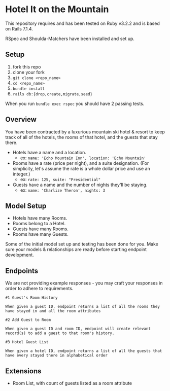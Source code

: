# Hotel It on the Mountain

This repository requires and has been tested on Ruby v3.2.2 and is based on Rails 7.1.4.

RSpec and Shoulda-Matchers have been installed and set up.

## Setup

1. fork this repo
2. clone your fork
3. `git clone <repo_name>`
4. `cd <repo_name>`
5. `bundle install`
6. `rails db:{drop,create,migrate,seed}`

When you run `bundle exec rspec` you should have 2 passing tests.

## Overview

You have been contracted by a luxurious mountain ski hotel & resort to keep track of all of the hotels, the rooms of that hotel, and the guests that stay there. 

* Hotels have a name and a location.
  * ex: `name: 'Echo Mountain Inn', location: 'Echo Mountain'`
* Rooms have a rate (price per night), and a suite designation. (For simplicity, let's assume the rate is a whole dollar price and use an integer.)
  * ex: `rate: 125, suite: "Presidential"`
* Guests have a name and the number of nights they'll be staying.
  * ex: `name: 'Charlize Theron', nights: 3`

## Model Setup
* Hotels have many Rooms. 
* Rooms belong to a Hotel.
* Guests have many Rooms.
* Rooms have many Guests.

Some of the initial model set up and testing has been done for you. Make sure your models & relationships are ready before starting endpoint development.

## Endpoints

We are not providing example responses - you may craft your responses in order to adhere to requirements. 

```
#1 Guest's Room History

When given a guest ID, endpoint returns a list of all the rooms they have stayed in and all the room attributes
```

```
#2 Add Guest to Room

When given a guest ID and room ID, endpoint will create relevant record(s) to add a guest to that room's history.
```

```
#3 Hotel Guest List

When given a hotel ID, endpoint returns a list of all the guests that have every stayed there in alphabetical order
```

## Extensions

* Room List, with count of guests listed as a room attribute